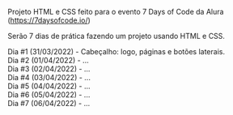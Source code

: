 Projeto HTML e CSS feito para o evento 7 Days of Code da Alura (https://7daysofcode.io/)

Serão 7 dias de prática fazendo um projeto usando HTML e CSS.

Dia #1 (31/03/2022) - Cabeçalho: logo, páginas e botões laterais. <br>
Dia #2 (01/04/2022) - ... <br>
Dia #3 (02/04/2022) - ... <br>
Dia #4 (03/04/2022) - ... <br>
Dia #5 (04/04/2022) - ... <br>
Dia #6 (05/04/2022) - ... <br>
Dia #7 (06/04/2022) - ...
